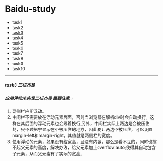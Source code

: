 # Baidu-study
+ task1
+ task2
+ [task3](http://snowxxapple.github.io/Baidu-study/task3/)
+ task4
+ task5
+ task6
+ task7
+ task8
+ task9
+ task10

---
##### task3 三栏布局

##### 应用浮动来实现三栏布局 需要注意：
1. 两侧栏应用浮动。
2. 中间栏不需要放在浮动元素后面，否则当浏览器在解析div时会自动换行，这样在其后面的浮动元素也会跟着换行;另外，中间栏实际上两边是会被压住的，只不过把字显示在不被压住的地方，因此要让两边不被压住，可以设置margin-left和margin-right，其值就是两侧栏的宽度。
3. 使用浮动的元素，如果没有给宽高，且没有内容，那么是看不见的，同时也撑不起父元素的高度，解决办法，给父元素加上overflow:auto;使得其自动包含子元素，从而父元素有了实际的宽高。
